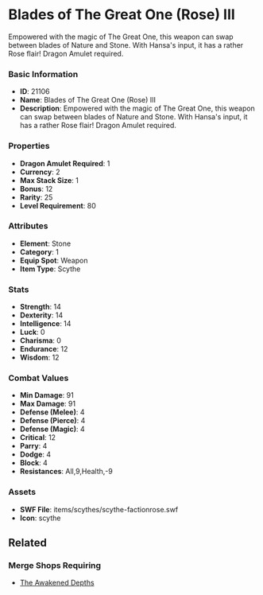 # Blades of The Great One (Rose) III

Empowered with the magic of The Great One, this weapon can swap between blades of Nature and Stone. With Hansa's input, it has a rather Rose flair! Dragon Amulet required.

### Basic Information

- **ID**: 21106
- **Name**: Blades of The Great One (Rose) III
- **Description**: Empowered with the magic of The Great One, this weapon can swap between blades of Nature and Stone. With Hansa&#039;s input, it has a rather Rose flair! Dragon Amulet required.

### Properties

- **Dragon Amulet Required**: 1
- **Currency**: 2
- **Max Stack Size**: 1
- **Bonus**: 12
- **Rarity**: 25
- **Level Requirement**: 80

### Attributes

- **Element**: Stone
- **Category**: 1
- **Equip Spot**: Weapon
- **Item Type**: Scythe

### Stats

- **Strength**: 14
- **Dexterity**: 14
- **Intelligence**: 14
- **Luck**: 0
- **Charisma**: 0
- **Endurance**: 12
- **Wisdom**: 12

### Combat Values

- **Min Damage**: 91
- **Max Damage**: 91
- **Defense (Melee)**: 4
- **Defense (Pierce)**: 4
- **Defense (Magic)**: 4
- **Critical**: 12
- **Parry**: 4
- **Dodge**: 4
- **Block**: 4
- **Resistances**: All,9,Health,-9

### Assets

- **SWF File**: items/scythes/scythe-factionrose.swf
- **Icon**: scythe

## Related

### Merge Shops Requiring

- [The Awakened Depths](../merge-shops/374-the-awakened-depths.md)

